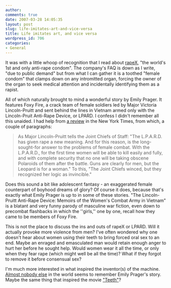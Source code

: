 ```yaml
---
author:
comments: true
date: 2007-03-28 14:05:35
layout: post
slug: life-imitates-art-and-vice-versa
title: Life imitates art, and vice versa
wordpress_id: 706
categories:
- General
---
```


It was with a little whoop of recognition that I read about [rapeX](http://www.rapestop.net/), "the world's 1st and only anti-rape condom".  The company's FAQ is down as I write, "due to public demand" but from what I can gather it is a toothed "female condom" that clamps down on any intromitted organ, forcing the owner of the organ to seek medical attention and incidentally identifying them as a rapist.

All of which naturally brought to mind a wonderful story by Emily Prager. It features Foxy Fire, a crack team of female soldiers led by Major Victoria Lincoln-Pruitt and sent behind the lines in Vietnam armed only with the Lincoln-Pruit Anti-Rape Device, or LPARD. I confess I didn't remember all this unaided. I had help from [a review](http://query.nytimes.com/gst/fullpage.html?res=9900E5DA1F38F937A35753C1A964948260&sec=&spon=&pagewanted=1) in the New York Times, from which, a couple of paragraphs:

> As Major Lincoln-Pruitt tells the Joint Chiefs of Staff: "The L.P.A.R.D. has given rape a new meaning. And for this reason, is the long-sought-for answer to the problems of female combat. With the L.P.A.R.D., for the first time women will be able to kill easily and fully, and with complete security that no one will be taking obscene Polaroids of them after the battle. Guns are clearly for men, but the Leopard is for a woman." To this, "The Joint Chiefs winced, but they recognized her logic as invincible."

Does this sound a bit like adolescent fantasy - an exaggerated female counterpart of boyhood dreams of glory? Of course it does, because that's exactly what Emily Prager is up to in some of these stories. "The Lincoln-Pruitt Anti-Rape Device: Memoirs of the Women's Combat Army in Vietnam" is a blatant and very funny parody of masculine war fiction, even down to precombat flashbacks in which the ''girls,'' one by one, recall how they came to be members of Foxy Fire.

This is not the place to discuss the ins and outs of rapeX or LPARD. Will it actually provoke more violence from men? I've often wondered why one doesn't hear about women using their teeth to bring forced oral sex to an end. Maybe an enraged and emasculated man would retain enough anger to hurt her before he sought help. Would women wear it all the time, or only when they fear rape (which might well be all the time)? What if they forgot to remove it before consensual sex?

I'm much more interested in what inspired the inventor(s) of the machine. [Almost nobody else](http://susiebright.blogs.com/susie_brights_journal_/2006/02/in_bed_with_sus.html) in the world seems to remember Emily Prager's story. Maybe the same thing that inspired the movie ["Teeth"](http://feministing.com/archives/006426.html)?
